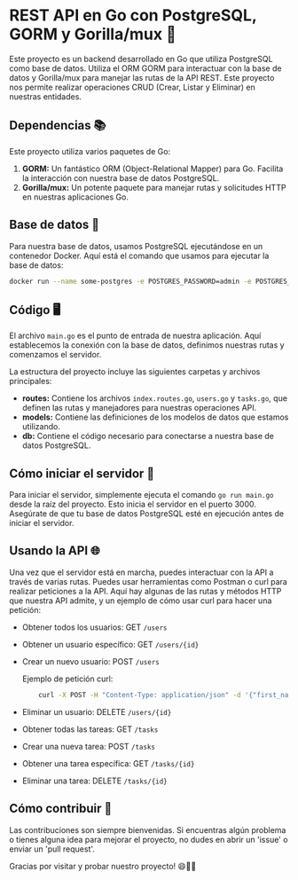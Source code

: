 # REST API en Go con PostgreSQL, GORM y Gorilla/mux 🚀

Este proyecto es un backend desarrollado en Go que utiliza PostgreSQL como base de datos. Utiliza el ORM GORM para interactuar con la base de datos y Gorilla/mux para manejar las rutas de la API REST. Este proyecto nos permite realizar operaciones CRUD (Crear, Listar y Eliminar) en nuestras entidades.

## Dependencias 📚

Este proyecto utiliza varios paquetes de Go:

1. **GORM:** Un fantástico ORM (Object-Relational Mapper) para Go. Facilita la interacción con nuestra base de datos PostgreSQL.
2. **Gorilla/mux:** Un potente paquete para manejar rutas y solicitudes HTTP en nuestras aplicaciones Go.

## Base de datos 🎲

Para nuestra base de datos, usamos PostgreSQL ejecutándose en un contenedor Docker. Aquí está el comando que usamos para ejecutar la base de datos:

```bash
docker run --name some-postgres -e POSTGRES_PASSWORD=admin -e POSTGRES_USER=root -d postgres
```
## Código 🖥️

El archivo `main.go` es el punto de entrada de nuestra aplicación. Aquí establecemos la conexión con la base de datos, definimos nuestras rutas y comenzamos el servidor.

La estructura del proyecto incluye las siguientes carpetas y archivos principales:

- **routes:** Contiene los archivos `index.routes.go`, `users.go` y `tasks.go`, que definen las rutas y manejadores para nuestras operaciones API.
- **models:** Contiene las definiciones de los modelos de datos que estamos utilizando.
- **db:** Contiene el código necesario para conectarse a nuestra base de datos PostgreSQL.

## Cómo iniciar el servidor 🚀

Para iniciar el servidor, simplemente ejecuta el comando `go run main.go` desde la raíz del proyecto. Esto inicia el servidor en el puerto 3000. Asegúrate de que tu base de datos PostgreSQL esté en ejecución antes de iniciar el servidor.

## Usando la API 🌐

Una vez que el servidor está en marcha, puedes interactuar con la API a través de varias rutas. Puedes usar herramientas como Postman o curl para realizar peticiones a la API. Aquí hay algunas de las rutas y métodos HTTP que nuestra API admite, y un ejemplo de cómo usar curl para hacer una petición:

- Obtener todos los usuarios: GET `/users`
- Obtener un usuario específico: GET `/users/{id}`
- Crear un nuevo usuario: POST `/users`

    Ejemplo de petición curl: 
    ```bash
        curl -X POST -H "Content-Type: application/json" -d '{"first_name":"Santiago","last_name": "Vazquez", "email":"john@example.com"}' http://localhost:3000/users
    ```
- Eliminar un usuario: DELETE `/users/{id}`
- Obtener todas las tareas: GET `/tasks`
- Crear una nueva tarea: POST `/tasks`
- Obtener una tarea específica: GET `/tasks/{id}`
- Eliminar una tarea: DELETE `/tasks/{id}`

## Cómo contribuir 🤝

Las contribuciones son siempre bienvenidas. Si encuentras algún problema o tienes alguna idea para mejorar el proyecto, no dudes en abrir un 'issue' o enviar un 'pull request'.

Gracias por visitar y probar nuestro proyecto! 😄🙏🚀

